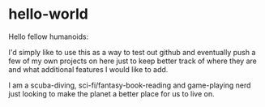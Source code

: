 # hello-world

Hello fellow humanoids:

I'd simply like to use this as a way to test out github and eventually push a few of my own projects on here just to keep better track of where they are and what additional features I would like to add.

I am a scuba-diving, sci-fi/fantasy-book-reading and game-playing nerd just looking to make the planet a better place for us to live on.
